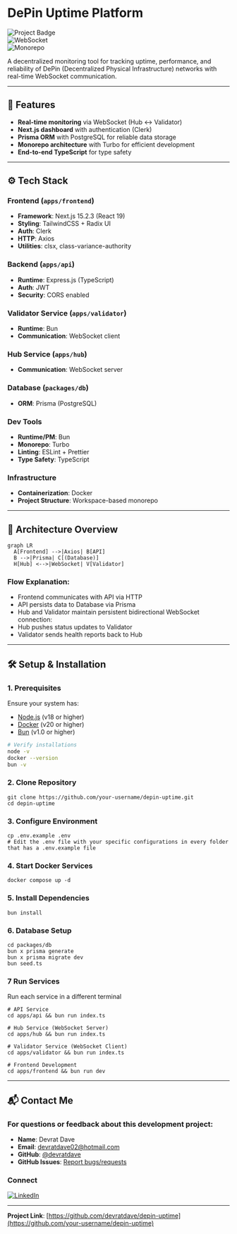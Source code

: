 # **DePin Uptime Platform**  

![Project Badge](https://img.shields.io/badge/status-active-brightgreen)  
![WebSocket](https://img.shields.io/badge/communication-WebSocket-important)  
![Monorepo](https://img.shields.io/badge/architecture-monorepo-9cf)  

A decentralized monitoring tool for tracking uptime, performance, and reliability of DePin (Decentralized Physical Infrastructure) networks with real-time WebSocket communication.

---

## **🚀 Features**  
- **Real-time monitoring** via WebSocket (Hub ↔ Validator)  
- **Next.js dashboard** with authentication (Clerk)  
- **Prisma ORM** with PostgreSQL for reliable data storage  
- **Monorepo architecture** with Turbo for efficient development  
- **End-to-end TypeScript** for type safety  

---

## **⚙️ Tech Stack**  

### **Frontend (`apps/frontend`)**  
- **Framework**: Next.js 15.2.3 (React 19)  
- **Styling**: TailwindCSS + Radix UI  
- **Auth**: Clerk  
- **HTTP**: Axios  
- **Utilities**: clsx, class-variance-authority  

### **Backend (`apps/api`)**  
- **Runtime**: Express.js (TypeScript)  
- **Auth**: JWT  
- **Security**: CORS enabled  

### **Validator Service (`apps/validator`)**  
- **Runtime**: Bun  
- **Communication**: WebSocket client  

### **Hub Service (`apps/hub`)**  
- **Communication**: WebSocket server  

### **Database (`packages/db`)**  
- **ORM**: Prisma (PostgreSQL)  

### **Dev Tools**  
- **Runtime/PM**: Bun  
- **Monorepo**: Turbo  
- **Linting**: ESLint + Prettier  
- **Type Safety**: TypeScript  

### **Infrastructure**  
- **Containerization**: Docker  
- **Project Structure**: Workspace-based monorepo  

---

## **📡 Architecture Overview**  
```mermaid
graph LR
  A[Frontend] -->|Axios| B[API]
  B -->|Prisma| C[(Database)]
  H[Hub] <-->|WebSocket| V[Validator]
```


### **Flow Explanation:**

- Frontend communicates with API via HTTP
- API persists data to Database via Prisma
- Hub and Validator maintain persistent bidirectional WebSocket connection:
- Hub pushes status updates to Validator
- Validator sends health reports back to Hub

---

## **🛠 Setup & Installation**

### **1. Prerequisites**
Ensure your system has:
- [Node.js](https://nodejs.org/) (v18 or higher)
- [Docker](https://www.docker.com/) (v20 or higher)
- [Bun](https://bun.sh/) (v1.0 or higher)

```bash
# Verify installations
node -v
docker --version
bun -v
```

### **2. Clone Repository**
```
git clone https://github.com/your-username/depin-uptime.git
cd depin-uptime
```

### **3. Configure Environment**
```
cp .env.example .env
# Edit the .env file with your specific configurations in every folder that has a .env.example file
```

### **4. Start Docker Services**
```
docker compose up -d
```

### **5. Install Dependencies**
```
bun install
```

### **6. Database Setup**
```
cd packages/db
bun x prisma generate
bun x prisma migrate dev
bun seed.ts
```

### **7 Run Services**
Run each service in a different terminal
```
# API Service
cd apps/api && bun run index.ts

# Hub Service (WebSocket Server)
cd apps/hub && bun run index.ts

# Validator Service (WebSocket Client)
cd apps/validator && bun run index.ts

# Frontend Development
cd apps/frontend && bun run dev
```
---

## **📬 Contact Me**

### **For questions or feedback about this development project:**
- **Name**: Devrat Dave  
- **Email**: [devratdave02@hotmail.com](mailto:devratdave02@hotmail.com)  
- **GitHub**: [@devratdave](https://github.com/devratdave) 
- **GitHub Issues**: [Report bugs/requests](https://github.com/devratdave/depin-uptime/issues) 

### **Connect**
[![LinkedIn](https://img.shields.io/badge/LinkedIn-0077B5?style=for-the-badge&logo=linkedin&logoColor=white)](https://www.linkedin.com/in/devratdave/)  

---

**Project Link**: [https://github.com/devratdave/depin-uptime](https://github.com/your-username/depin-uptime)
